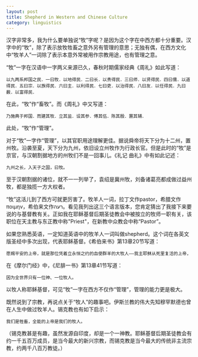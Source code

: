 ```yaml
---
layout: post
title: Shepherd in Western and Chinese Culture
category: linguistics
---
```

汉字非常多，我为什么要单独说“牧”字呢？是因为这个字在中西方都十分重要。汉字中的“牧”，除了表示放牧牲畜之意外另有管理的意思；无独有偶，在西方文化中“牧羊人”一词除了表示本意外常被用作宗教用途，也有管理之意。

“牧”一字在汉语中一字两义来源已久，春秋时期儒家经典《周礼》如此写道：
	
	以九两系邦国之民．一曰牧．以地得民．二曰长．以贵得民．三曰师．以贤得民．四曰儒．以道得民．五曰宗．以族得民．六曰主．以利得民．七曰吏．以治得民．八曰友．以任得民．九曰薮．以富得民．
	
在此，“牧”作“畜牧”。而《周礼》中又写道：

	乃施典于邦国．而建其牧．立其监．设其参．傅其伍．陈其殷．置其辅．
	
此处，“牧”作“管理”。

对于“牧”一字作“管理”，以其官职用途理解更佳。据说舜帝将天下分为十二州，置州牧。沿袭至夏，天下分为九州，依旧设立州牧作为行政长官。但是此时的“牧”是京官，与汉朝割据地方的州牧们不是一回事儿。《礼记 曲礼》中有如此记述：

	九州之长，入天子之国，曰牧。
	
至于汉朝割据的诸位，就不一一列举了，袁绍是冀州牧，刘备诸葛亮都成做过益州牧，都是独揽一方大权者。

“牧”这活儿到了西方可就更厉害了。牧羊人一词，拉丁文作pastor，希腊文作ποιμην，希伯来文作רעה。看见我列出这三个语言版本，您肯定猜出了我接下来要说的与基督教有关。正如我在耶稣基督后期圣徒教会中被按立的牧师一职有关，该职位在天主教与东正教中称"Priest"，在新教中众教会中称“Pastor”。

如果您熟悉英语，一定知道英语中的牧羊人一词叫做shepherd。这个词在各英文版圣经中多次出现，代表耶稣基督。《希伯来书》第13章20节写道：
	
	愿赐平安的上帝，就是那位凭着立永恒之约的血使群羊的大牧人——我主耶稣从死里复活的上帝，
	
在《摩尔门经》中，《尼腓一书》第13章41节写道：

	因为全世界只有一位神、一位牧人。
	
以牧人称耶稣基督，可见“牧”一字在西方不仅作“管理”，管理的能力更是极大。

既然说到了宗教，再说点关于“牧人”的趣事吧。伊斯兰教的伟大先知穆罕默德也曾在人生中做过牧羊人。锡克教也有如下启示：
	
	我们是牲畜，全能的上帝是我们的牧人。
	
（锡克教甚是有趣，虽然发源自印度，却是一个一神教。耶稣基督后期圣徒教会有约一千五百万成员，是当今最大的新兴宗教，而锡克教是当今最大的传统非主流宗教，约两千八百万教徒。）